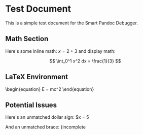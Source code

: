 # Test Document

This is a simple test document for the Smart Pandoc Debugger.

## Math Section

Here's some inline math: $x = 2 + 3$ and display math:

$$
\int_0^1 x^2 dx = \frac{1}{3}
$$

## LaTeX Environment

\begin{equation}
E = mc^2
\end{equation}

## Potential Issues

Here's an unmatched dollar sign: $x = 5

And an unmatched brace: {incomplete 